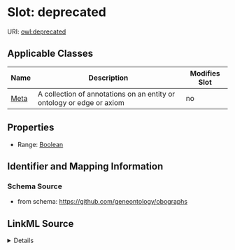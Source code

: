 # Slot: deprecated

URI: [owl:deprecated](http://www.w3.org/2002/07/owl#deprecated)



<!-- no inheritance hierarchy -->




## Applicable Classes

| Name | Description | Modifies Slot |
| --- | --- | --- |
[Meta](Meta.md) | A collection of annotations on an entity or ontology or edge or axiom |  no  |







## Properties

* Range: [Boolean](Boolean.md)





## Identifier and Mapping Information







### Schema Source


* from schema: https://github.com/geneontology/obographs




## LinkML Source

<details>
```yaml
name: deprecated
from_schema: https://github.com/geneontology/obographs
rank: 1000
slot_uri: owl:deprecated
alias: deprecated
domain_of:
- Meta
range: boolean

```
</details>